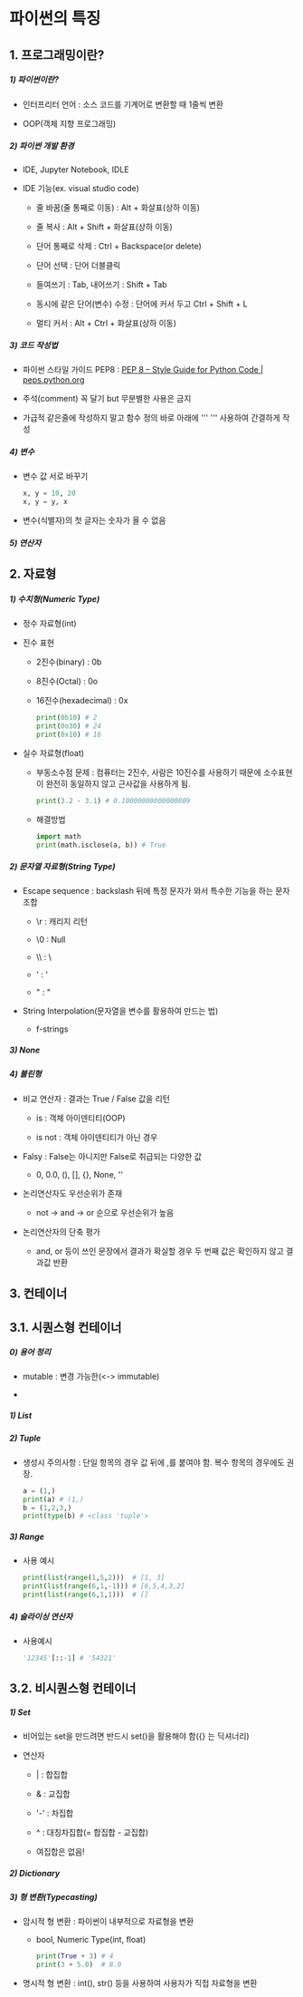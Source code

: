 # 파이썬의 특징

## 1. 프로그래밍이란?

##### 1) 파이썬이란?

- 인터프리터 언어 : 소스 코드를 기계어로 변환할 때 1줄씩 변환

- OOP(객체 지향 프로그래밍)

##### 2) 파이썬 개발 환경

- IDE, Jupyter Notebook, IDLE

- IDE 기능(ex. visual studio code)
  
  - 줄 바꿈(줄 통째로 이동) : Alt + 화살표(상하 이동)
  
  - 줄 복사 : Alt + Shift + 화살표(상하 이동)
  
  - 단어 통째로 삭제 : Ctrl + Backspace(or delete)
  
  - 단어 선택 : 단어 더블클릭
  
  - 들여쓰기 : Tab, 내어쓰기 : Shift + Tab
  
  - 동시에 같은 단어(변수) 수정 : 단어에 커서 두고 Ctrl + Shift + L
  
  - 멀티 커서 : Alt + Ctrl + 화살표(상하 이동)

##### 3) 코드 작성법

- 파이썬 스타일 가이드 PEP8 : [PEP 8 – Style Guide for Python Code | peps.python.org](https://peps.python.org/pep-0008/)

- 주석(comment) 꼭 달기 but 무분별한 사용은 금지

- 가급적 같은줄에 작성하지 말고 함수 정의 바로 아래에 ''' ''' 사용하여 간결하게 작성

##### 4) 변수

- 변수 값 서로 바꾸기
  
  ```python
  x, y = 10, 20
  x, y = y, x
  ```

- 변수(식별자)의 첫 글자는 숫자가 올 수 없음

##### 5) 연산자

## 2. 자료형

##### 1) 수치형(Numeric Type)

- 정수 자료형(int)

- 진수 표현
  
  - 2진수(binary) : 0b
  
  - 8진수(Octal) : 0o
  
  - 16진수(hexadecimal) : 0x
    
    ```python
    print(0b10) # 2
    print(0o30) # 24
    print(0x10) # 16
    ```

- 실수 자료형(float)
  
  - 부동소수점 문제 : 컴퓨터는 2진수, 사람은 10진수를 사용하기 때문에 소수표현이 완전히 동일하지 않고 근사값을 사용하게 됨.
    
    ```python
    print(3.2 - 3.1) # 0.10000000000000009
    ```
  
  - 해결방법
    
    ```python
    import math
    print(math.isclose(a, b)) # True
    ```

##### 2) 문자열 자료형(String Type)

- Escape sequence : backslash 뒤에 특정 문자가 와서 특수한 기능을 하는 문자 조합
  
  - \r : 캐리지 리턴
  
  - \0 : Null
  
  - \\\ : \
  
  - \' : '
  
  - \" : "

- String Interpolation(문자열을 변수를 활용하여 만드는 법)
  
  - f-strings

##### 3) None

##### 4) 불린형

- 비교 연산자 : 결과는 True / False 값을 리턴
  
  - is : 객체 아이덴티티(OOP)
  
  - is not : 객체 아이덴티티가 아닌 경우

- Falsy : False는 아니지만 False로 취급되는 다양한 값
  
  - 0, 0.0, (), [], {}, None, ''

- 논리연산자도 우선순위가 존재
  
  - not -> and -> or 순으로 우선순위가 높음

- 논리연산자의 단축 평가
  
  - and, or 등이 쓰인 문장에서 결과가 확실할 경우 두 번째 값은 확인하지 않고 결과값 반환

## 3. 컨테이너

## 3.1. 시퀀스형 컨테이너

##### 0) 용어 정리

- mutable : 변경 가능한(<-> immutable)

- 

##### 1) List

##### 2) Tuple

- 생성시 주의사항 : 단일 항목의 경우 값 뒤에 ,를 붙여야 함. 복수 항목의 경우에도 권장.
  
  ```python
  a = (1,)
  print(a) # (1,)
  b = (1,2,3,)
  print(type(b) # <class 'tuple'>
  ```

##### 3) Range

- 사용 예시
  
  ```python
  print(list(range(1,5,2)))  # [1, 3]
  print(list(range(6,1,-1))) # [6,5,4,3,2]
  print(list(range(6,1,1)))  # []
  ```

##### 4) 슬라이싱 연산자

- 사용예시
  
  ```python
  '12345'[::-1] # '54321'
  ```

## 3.2. 비시퀀스형 컨테이너

##### 1) Set

- 비어있는 set을 만드려면 반드시 set()을 활용해야 함({} 는 딕셔너리)

- 연산자
  
  - | : 합집합
  
  - & : 교집합
  
  - '-' : 차집합
  
  - ^ : 대칭차집합(= 합집합 - 교집합)
  
  - 여집합은 없음!

##### 2) Dictionary

##### 3) 형 변환(Typecasting)

- 암시적 형 변환 : 파이썬이 내부적으로 자료형을 변환
  
  - bool, Numeric Type(int, float)
    
    ```python
    print(True + 3) # 4
    print(3 + 5.0)  # 8.0
    ```

- 명시적 형 변환 : int(), str() 등을 사용하여 사용자가 직접 자료형을 변환
